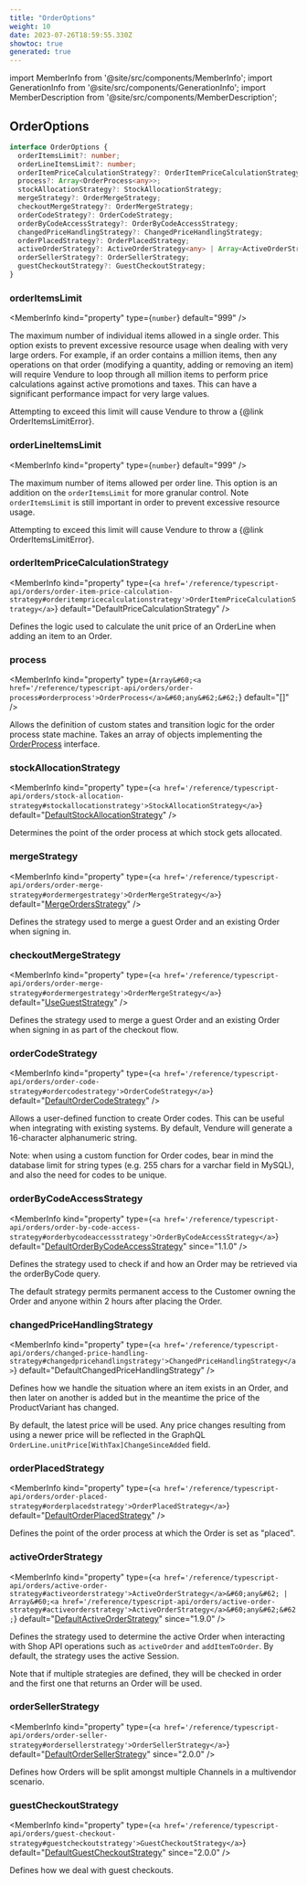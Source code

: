```yaml
---
title: "OrderOptions"
weight: 10
date: 2023-07-26T18:59:55.330Z
showtoc: true
generated: true
---
```

<!-- This file was generated from the Vendure source. Do not modify. Instead, re-run the "docs:build" script -->
import MemberInfo from '@site/src/components/MemberInfo';
import GenerationInfo from '@site/src/components/GenerationInfo';
import MemberDescription from '@site/src/components/MemberDescription';


## OrderOptions

<GenerationInfo sourceFile="packages/core/src/config/vendure-config.ts" sourceLine="460" packageName="@vendure/core" />



```ts title="Signature"
interface OrderOptions {
  orderItemsLimit?: number;
  orderLineItemsLimit?: number;
  orderItemPriceCalculationStrategy?: OrderItemPriceCalculationStrategy;
  process?: Array<OrderProcess<any>>;
  stockAllocationStrategy?: StockAllocationStrategy;
  mergeStrategy?: OrderMergeStrategy;
  checkoutMergeStrategy?: OrderMergeStrategy;
  orderCodeStrategy?: OrderCodeStrategy;
  orderByCodeAccessStrategy?: OrderByCodeAccessStrategy;
  changedPriceHandlingStrategy?: ChangedPriceHandlingStrategy;
  orderPlacedStrategy?: OrderPlacedStrategy;
  activeOrderStrategy?: ActiveOrderStrategy<any> | Array<ActiveOrderStrategy<any>>;
  orderSellerStrategy?: OrderSellerStrategy;
  guestCheckoutStrategy?: GuestCheckoutStrategy;
}
```

<div className="members-wrapper">

### orderItemsLimit

<MemberInfo kind="property" type={`number`} default="999"   />

The maximum number of individual items allowed in a single order. This option exists
to prevent excessive resource usage when dealing with very large orders. For example,
if an order contains a million items, then any operations on that order (modifying a quantity,
adding or removing an item) will require Vendure to loop through all million items
to perform price calculations against active promotions and taxes. This can have a significant
performance impact for very large values.

Attempting to exceed this limit will cause Vendure to throw a {@link OrderItemsLimitError}.
### orderLineItemsLimit

<MemberInfo kind="property" type={`number`} default="999"   />

The maximum number of items allowed per order line. This option is an addition
on the `orderItemsLimit` for more granular control. Note `orderItemsLimit` is still
important in order to prevent excessive resource usage.

Attempting to exceed this limit will cause Vendure to throw a {@link OrderItemsLimitError}.
### orderItemPriceCalculationStrategy

<MemberInfo kind="property" type={`<a href='/reference/typescript-api/orders/order-item-price-calculation-strategy#orderitempricecalculationstrategy'>OrderItemPriceCalculationStrategy</a>`} default="DefaultPriceCalculationStrategy"   />

Defines the logic used to calculate the unit price of an OrderLine when adding an
item to an Order.
### process

<MemberInfo kind="property" type={`Array&#60;<a href='/reference/typescript-api/orders/order-process#orderprocess'>OrderProcess</a>&#60;any&#62;&#62;`} default="[]"   />

Allows the definition of custom states and transition logic for the order process state machine.
Takes an array of objects implementing the <a href='/reference/typescript-api/orders/order-process#orderprocess'>OrderProcess</a> interface.
### stockAllocationStrategy

<MemberInfo kind="property" type={`<a href='/reference/typescript-api/orders/stock-allocation-strategy#stockallocationstrategy'>StockAllocationStrategy</a>`} default="<a href='/reference/typescript-api/orders/default-stock-allocation-strategy#defaultstockallocationstrategy'>DefaultStockAllocationStrategy</a>"   />

Determines the point of the order process at which stock gets allocated.
### mergeStrategy

<MemberInfo kind="property" type={`<a href='/reference/typescript-api/orders/order-merge-strategy#ordermergestrategy'>OrderMergeStrategy</a>`} default="<a href='/reference/typescript-api/orders/merge-strategies#mergeordersstrategy'>MergeOrdersStrategy</a>"   />

Defines the strategy used to merge a guest Order and an existing Order when
signing in.
### checkoutMergeStrategy

<MemberInfo kind="property" type={`<a href='/reference/typescript-api/orders/order-merge-strategy#ordermergestrategy'>OrderMergeStrategy</a>`} default="<a href='/reference/typescript-api/orders/merge-strategies#usegueststrategy'>UseGuestStrategy</a>"   />

Defines the strategy used to merge a guest Order and an existing Order when
signing in as part of the checkout flow.
### orderCodeStrategy

<MemberInfo kind="property" type={`<a href='/reference/typescript-api/orders/order-code-strategy#ordercodestrategy'>OrderCodeStrategy</a>`} default="<a href='/reference/typescript-api/orders/order-code-strategy#defaultordercodestrategy'>DefaultOrderCodeStrategy</a>"   />

Allows a user-defined function to create Order codes. This can be useful when
integrating with existing systems. By default, Vendure will generate a 16-character
alphanumeric string.

Note: when using a custom function for Order codes, bear in mind the database limit
for string types (e.g. 255 chars for a varchar field in MySQL), and also the need
for codes to be unique.
### orderByCodeAccessStrategy

<MemberInfo kind="property" type={`<a href='/reference/typescript-api/orders/order-by-code-access-strategy#orderbycodeaccessstrategy'>OrderByCodeAccessStrategy</a>`} default="<a href='/reference/typescript-api/orders/order-by-code-access-strategy#defaultorderbycodeaccessstrategy'>DefaultOrderByCodeAccessStrategy</a>"  since="1.1.0"  />

Defines the strategy used to check if and how an Order may be retrieved via the orderByCode query.

The default strategy permits permanent access to the Customer owning the Order and anyone
within 2 hours after placing the Order.
### changedPriceHandlingStrategy

<MemberInfo kind="property" type={`<a href='/reference/typescript-api/orders/changed-price-handling-strategy#changedpricehandlingstrategy'>ChangedPriceHandlingStrategy</a>`} default="DefaultChangedPriceHandlingStrategy"   />

Defines how we handle the situation where an item exists in an Order, and
then later on another is added but in the meantime the price of the ProductVariant has changed.

By default, the latest price will be used. Any price changes resulting from using a newer price
will be reflected in the GraphQL `OrderLine.unitPrice[WithTax]ChangeSinceAdded` field.
### orderPlacedStrategy

<MemberInfo kind="property" type={`<a href='/reference/typescript-api/orders/order-placed-strategy#orderplacedstrategy'>OrderPlacedStrategy</a>`} default="<a href='/reference/typescript-api/orders/default-order-placed-strategy#defaultorderplacedstrategy'>DefaultOrderPlacedStrategy</a>"   />

Defines the point of the order process at which the Order is set as "placed".
### activeOrderStrategy

<MemberInfo kind="property" type={`<a href='/reference/typescript-api/orders/active-order-strategy#activeorderstrategy'>ActiveOrderStrategy</a>&#60;any&#62; | Array&#60;<a href='/reference/typescript-api/orders/active-order-strategy#activeorderstrategy'>ActiveOrderStrategy</a>&#60;any&#62;&#62;`} default="<a href='/reference/typescript-api/orders/default-active-order-strategy#defaultactiveorderstrategy'>DefaultActiveOrderStrategy</a>"  since="1.9.0"  />

Defines the strategy used to determine the active Order when interacting with Shop API operations
such as `activeOrder` and `addItemToOrder`. By default, the strategy uses the active Session.

Note that if multiple strategies are defined, they will be checked in order and the first one that
returns an Order will be used.
### orderSellerStrategy

<MemberInfo kind="property" type={`<a href='/reference/typescript-api/orders/order-seller-strategy#ordersellerstrategy'>OrderSellerStrategy</a>`} default="<a href='/reference/typescript-api/orders/order-seller-strategy#defaultordersellerstrategy'>DefaultOrderSellerStrategy</a>"  since="2.0.0"  />

Defines how Orders will be split amongst multiple Channels in a multivendor scenario.
### guestCheckoutStrategy

<MemberInfo kind="property" type={`<a href='/reference/typescript-api/orders/guest-checkout-strategy#guestcheckoutstrategy'>GuestCheckoutStrategy</a>`} default="<a href='/reference/typescript-api/orders/default-guest-checkout-strategy#defaultguestcheckoutstrategy'>DefaultGuestCheckoutStrategy</a>"  since="2.0.0"  />

Defines how we deal with guest checkouts.


</div>
